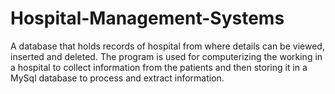# Hospital-Management-Systems
A database that holds records of hospital from where details can be viewed, inserted and deleted. The program is used for computerizing the working in a hospital to collect information from the patients and then storing it in a MySql database to process and extract information.
